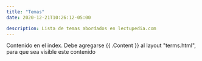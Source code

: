 ```yaml
---
title: "Temas"
date: 2020-12-21T10:26:12-05:00

description: Lista de temas abordados en lectupedia.com
---
```


Contenido en el index.
Debe agregarse {{ .Content }} al layout "terms.html", para que sea visible este contenido